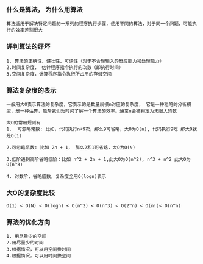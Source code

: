 ### 什么是算法， 为什么用算法
    算法适用于解决特定问题的一系列的程序执行步骤，使用不同的算法，对于同一个问题，可能执行的效率差别很大

### 评判算法的好坏
    1. 算法的正确性、健壮性、可读性（对于不合理输入的反应能力和处理能力）
    2.时间复杂度， 估计程序指令执行的次数（即执行时间）
    3.空间复杂度，计算程序指令执行所占用的存储空间

### 算法复杂度的表示
    一般用大O表示算法的复杂度，它表示的是数量规模n对应的复杂度， 它是一种粗略的分析模型，是一种估算，能帮我们短时间了解一个算法的效率。通常n会被判定为无限大的数

    大O的常用规则有
    1.  可忽略常数: 比如，代码执行n+9次，那么9可省略，大O为O(n), 代码执行9吃 那大O就是O(1)

    2.可忽略系数: 比如 2n + 1， 那么2和1可省略，大O为O(N)

    3.低阶遇到高阶省略低阶：比如 n^2 + 2n + 1,此大O为O(n^2), n^3 + n^2 此大O为O(n^3)

    4. 对数阶，省略底数，复杂度全用O(logn)表示
### 大O的复杂度比较
    O(1) < O(N) < O(logn) < O(n^2) < O(n^3) < O(2^n) < O(n!)< O(n^n)

### 算法的优化方向
    1. 用尽量少的空间
    2.用尽量少的时间
    3.根据情况，可以用空间换时间
    4.根据情况，可以用时间换空间
